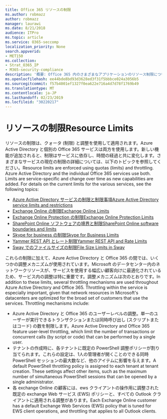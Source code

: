 ```yaml
---
title: Office 365 リソースの制限
ms.author: robmazz
author: robmazz
manager: laurawi
ms.date: 8/21/2018
audience: ITPro
ms.topic: article
ms.service: O365-seccomp
localization_priority: None
search.appverid:
- MET150
ms.collection:
- Strat_O365_IP
- M365-security-compliance
description: '概要: Office 365 内のさまざまなアプリケーションのリソース制限についての情報。'
ms.openlocfilehash: ee44bde8bd93d3628ed3f31f5bbbce024a3056b5
ms.sourcegitcommit: f57b4001ef1327f0ea622e716a4d7d78f1769b49
ms.translationtype: MT
ms.contentlocale: ja-JP
ms.lasthandoff: 02/23/2019
ms.locfileid: "30220217"
---
```

# <a name="resource-limits"></a><span data-ttu-id="64f07-103">リソースの制限</span><span class="sxs-lookup"><span data-stu-id="64f07-103">Resource Limits</span></span>

<span data-ttu-id="64f07-p101">リソースの制限は、クォータ (制限) と調整を使用して適用されます。Azure Active Directory と個別の Office 365 サービスは両方を使用します。新しい機能が追加されると、制限はサービスに依存し、時間の経過と共に変化します。さまざまなサービスの現在の制限の詳細については、以下のトピックを参照してください。</span><span class="sxs-lookup"><span data-stu-id="64f07-p101">Resource limits are enforced using quotas (limits) and throttling. Azure Active Directory and the individual Office 365 services use both. Limits are service-specific and change over time as new capabilities are added. For details on the current limits for the various services, see the following topics:</span></span>
- [<span data-ttu-id="64f07-108">Azure Active Directory サービスの制限と制限事項</span><span class="sxs-lookup"><span data-stu-id="64f07-108">Azure Active Directory service limits and restrictions</span></span>](https://msdn.microsoft.com/en-us/library/azure/dn764971.aspx)
- [<span data-ttu-id="64f07-109">Exchange Online の制限</span><span class="sxs-lookup"><span data-stu-id="64f07-109">Exchange Online Limits</span></span>](https://technet.microsoft.com/en-us/library/exchange-online-limits.aspx)
- [<span data-ttu-id="64f07-110">Exchange Online Protection の制限</span><span class="sxs-lookup"><span data-stu-id="64f07-110">Exchange Online Protection Limits</span></span>](https://technet.microsoft.com/en-us/library/exchange-online-protection-limits.aspx)
- [<span data-ttu-id="64f07-111">SharePoint Online ソフトウェアの境界と制限</span><span class="sxs-lookup"><span data-stu-id="64f07-111">SharePoint Online software boundaries and limits</span></span>](https://support.office.com/article/SharePoint-Online-software-boundaries-and-limits-8F34FF47-B749-408B-ABC0-B605E1F6D498)
- [<span data-ttu-id="64f07-112">Skype for business の制限</span><span class="sxs-lookup"><span data-stu-id="64f07-112">Skype for Business Limits</span></span>](https://technet.microsoft.com/en-us/library/skype-for-business-online-limits.aspx)
- [<span data-ttu-id="64f07-113">Yammer REST API とレート制限</span><span class="sxs-lookup"><span data-stu-id="64f07-113">Yammer REST API and Rate Limits</span></span>](https://developer.yammer.com/docs/rest-api-rate-limits)
- [<span data-ttu-id="64f07-114">Sway でのファイルサイズの制限</span><span class="sxs-lookup"><span data-stu-id="64f07-114">File Size Limits in Sway</span></span>](https://support.office.com/article/File-size-limits-in-Sway-4db21bc6-b42b-499f-9272-66e089db109f)

<span data-ttu-id="64f07-p102">これらの制限に加えて、Azure Active Directory と Office 365 の間では、いくつかの調整メカニズムが使用されています。Microsoft のデータセンター内のネットワークリソースが、サービスを使用する幅広い顧客向けに最適化されているため、サービス内の調整は特に重要です。調整メカニズムは次のとおりです。</span><span class="sxs-lookup"><span data-stu-id="64f07-p102">In addition to these limits, several throttling mechanisms are used throughout Azure Active Directory and Office 365. Throttling within the service is especially important, given that network resources in Microsoft's datacenters are optimized for the broad set of customers that use the services. Throttling mechanisms include:</span></span>
- <span data-ttu-id="64f07-118">Azure Active Directory と Office 365 のユーザーレベルの調整。単一のユーザーが実行できるトランザクションまたは同時呼び出し (スクリプトまたはコード) の数を制限します。</span><span class="sxs-lookup"><span data-stu-id="64f07-118">Azure Active Directory and Office 365 feature user-level throttling, which limit the number of transactions or concurrent calls (by script or code) that can be performed by a single user.</span></span>
- <span data-ttu-id="64f07-p103">テナントの作成時に、各テナントに既定の PowerShell 調整ポリシーが割り当てられます。これらの設定は、1人の管理者が開くことのできる同時 PowerShell セッションの最大数など、他のアイテムに影響を与えます。</span><span class="sxs-lookup"><span data-stu-id="64f07-p103">A default PowerShell throttling policy is assigned to each tenant at tenant creation. These settings affect other items, such as the maximum number of simultaneous PowerShell sessions that can be opened by a single administrator.</span></span>
- <span data-ttu-id="64f07-121">各 exchange Online の顧客には、ews クライアントの操作用に調整された既定の exchange Web サービス (EWS) ポリシーと、すべての Outlook クライアントに適用される調整があります。</span><span class="sxs-lookup"><span data-stu-id="64f07-121">Each Exchange Online customer has a default Exchange Web Services (EWS) policy that is tuned for EWS client operations, and throttling that applies to all Outlook clients.</span></span>
